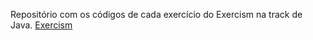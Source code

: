 Repositório com os códigos de cada exercício do Exercism na track de Java.
[Exercism](https://exercism.org/tracks/java)
